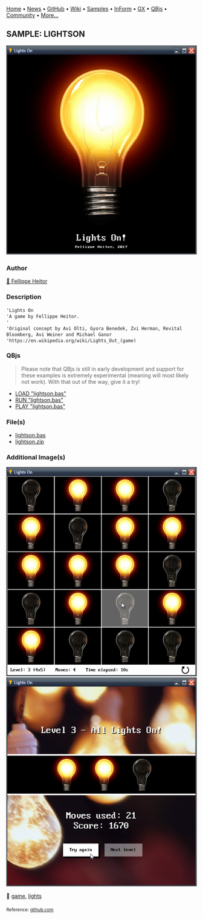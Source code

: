 [Home](https://qb64.com) • [News](../../news.md) • [GitHub](https://github.com/QB64Official/qb64) • [Wiki](https://github.com/QB64Official/qb64/wiki) • [Samples](../../samples.md) • [InForm](../../inform.md) • [GX](../../gx.md) • [QBjs](../../qbjs.md) • [Community](../../community.md) • [More...](../../more.md)

## SAMPLE: LIGHTSON

![screenshot.png](img/screenshot.png)

### Author

[🐝 Fellippe Heitor](../fellippe-heitor.md) 

### Description

```text
'Lights On
'A game by Fellippe Heitor.
'
'Original concept by Avi Olti, Gyora Benedek, Zvi Herman, Revital Bloomberg, Avi Weiner and Michael Ganor
'https://en.wikipedia.org/wiki/Lights_Out_(game)
```

### QBjs

> Please note that QBjs is still in early development and support for these examples is extremely experimental (meaning will most likely not work). With that out of the way, give it a try!

* [LOAD "lightson.bas"](https://v6p9d9t4.ssl.hwcdn.net/html/6029471/index.html?src=https://qb64.com/samples/lightson/src/lightson.bas)
* [RUN "lightson.bas"](https://v6p9d9t4.ssl.hwcdn.net/html/6029471/index.html?mode=auto&src=https://qb64.com/samples/lightson/src/lightson.bas)
* [PLAY "lightson.bas"](https://v6p9d9t4.ssl.hwcdn.net/html/6029471/index.html?mode=play&src=https://qb64.com/samples/lightson/src/lightson.bas)

### File(s)

* [lightson.bas](src/lightson.bas)
* [lightson.zip](src/lightson.zip)

### Additional Image(s)

![screenshot2.png](img/screenshot2.png)
![screenshot3.png](img/screenshot3.png)

🔗 [game](../game.md), [lights](../lights.md)


<sub>Reference: [github.com](https://github.com/FellippeHeitor/LightsOn) </sub>
